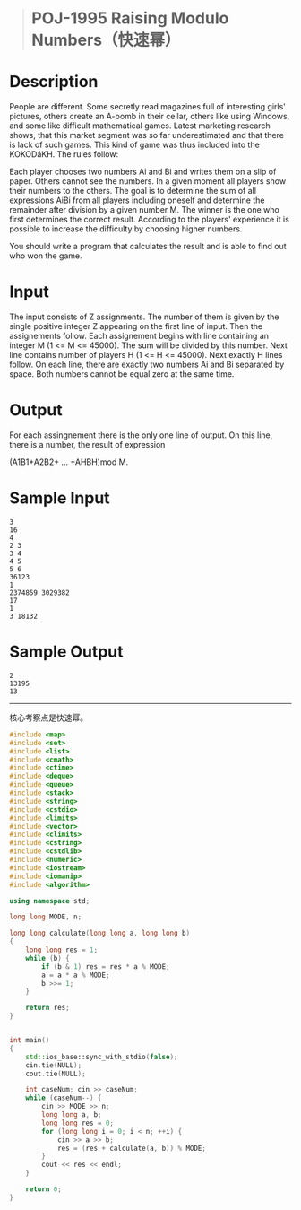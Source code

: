 > # POJ-1995 Raising Modulo Numbers（快速幂）

# Description

People are different. Some secretly read magazines full of interesting girls' pictures, others create an A-bomb in their cellar, others like using Windows, and some like difficult mathematical games. Latest marketing research shows, that this market segment was so far underestimated and that there is lack of such games. This kind of game was thus included into the KOKODáKH. The rules follow:

Each player chooses two numbers Ai and Bi and writes them on a slip of paper. Others cannot see the numbers. In a given moment all players show their numbers to the others. The goal is to determine the sum of all expressions AiBi from all players including oneself and determine the remainder after division by a given number M. The winner is the one who first determines the correct result. According to the players' experience it is possible to increase the difficulty by choosing higher numbers.

You should write a program that calculates the result and is able to find out who won the game.

# Input

The input consists of Z assignments. The number of them is given by the single positive integer Z appearing on the first line of input. Then the assignements follow. Each assignement begins with line containing an integer M (1 <= M <= 45000). The sum will be divided by this number. Next line contains number of players H (1 <= H <= 45000). Next exactly H lines follow. On each line, there are exactly two numbers Ai and Bi separated by space. Both numbers cannot be equal zero at the same time.

# Output

For each assingnement there is the only one line of output. On this line, there is a number, the result of expression

(A1B1+A2B2+ ... +AHBH)mod M.

# Sample Input

```
3
16
4
2 3
3 4
4 5
5 6
36123
1
2374859 3029382
17
1
3 18132
```

# Sample Output

```
2
13195
13
```

------

核心考察点是快速幂。

```c++
#include <map>
#include <set>
#include <list>
#include <cmath>
#include <ctime>
#include <deque>
#include <queue>
#include <stack>
#include <string>
#include <cstdio>
#include <limits>
#include <vector>
#include <climits>
#include <cstring>
#include <cstdlib>
#include <numeric>
#include <iostream>
#include <iomanip>
#include <algorithm>

using namespace std;

long long MODE, n;

long long calculate(long long a, long long b)
{
	long long res = 1;
	while (b) {
		if (b & 1) res = res * a % MODE;
		a = a * a % MODE;
		b >>= 1;
	}

	return res;
}


int main()
{
	std::ios_base::sync_with_stdio(false);
	cin.tie(NULL);
	cout.tie(NULL);

	int caseNum; cin >> caseNum;
	while (caseNum--) {
		cin >> MODE >> n;
		long long a, b;
		long long res = 0;
		for (long long i = 0; i < n; ++i) {
			cin >> a >> b;
			res = (res + calculate(a, b)) % MODE;
		} 
		cout << res << endl;
	}

	return 0;
}
```

